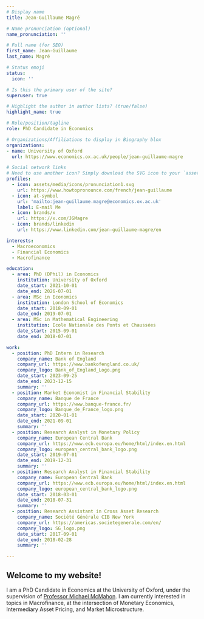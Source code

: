 ```yaml
---
# Display name
title: Jean-Guillaume Magré

# Name pronunciation (optional)
name_pronunciation: ''

# Full name (for SEO)
first_name: Jean-Guillaume
last_name: Magré

# Status emoji
status:
  icon: ''

# Is this the primary user of the site?
superuser: true

# Highlight the author in author lists? (true/false)
highlight_name: true

# Role/position/tagline
role: PhD Candidate in Economics

# Organizations/Affiliations to display in Biography blox
organizations:
- name: University of Oxford
  url: https://www.economics.ox.ac.uk/people/jean-guillaume-magre

# Social network links
# Need to use another icon? Simply download the SVG icon to your `assets/media/icons/` folder.
profiles:
  - icon: assets/media/icons/pronunciation1.svg
    url: https://www.howtopronounce.com/french/jean-guillaume
  - icon: at-symbol
    url: 'mailto:jean-guillaume.magre@economics.ox.ac.uk'
    label: E-mail Me
  - icon: brands/x
    url: https://x.com/JGMagre
  - icon: brands/linkedin
    url: https://www.linkedin.com/jean-guillaume-magre/en

interests:
  - Macroeconomics
  - Financial Economics
  - Macrofinance

education:
  - area: PhD (DPhil) in Economics
    institution: University of Oxford
    date_start: 2021-10-01
    date_end: 2026-07-01
  - area: MSc in Economics
    institution: London School of Economics
    date_start: 2018-09-01
    date_end: 2019-07-01
  - area: MSc in Mathematical Engineering
    institution: Ecole Nationale des Ponts et Chaussées
    date_start: 2015-09-01
    date_end: 2018-07-01

work:
  - position: PhD Intern in Research
    company_name: Bank of England
    company_url: https://www.bankofengland.co.uk/
    company_logo: Bank_of_England_Logo.png
    date_start: 2023-09-25
    date_end: 2023-12-15
    summary: ''
  - position: Market Economist in Financial Stability
    company_name: Banque de France
    company_url: https://www.banque-france.fr/
    company_logo: Banque_de_France_logo.png
    date_start: 2020-01-01
    date_end: 2021-09-01
    summary: ''
  - position: Research Analyst in Monetary Policy
    company_name: European Central Bank
    company_url: https://www.ecb.europa.eu/home/html/index.en.html
    company_logo: european_central_bank_logo.png
    date_start: 2019-07-01
    date_end: 2019-12-31
    summary: ''
  - position: Research Analyst in Financial Stability
    company_name: European Central Bank
    company_url: https://www.ecb.europa.eu/home/html/index.en.html
    company_logo: european_central_bank_logo.png
    date_start: 2018-03-01
    date_end: 2018-07-31
    summary: ''
  - position: Research Assistant in Cross Asset Research
    company_name: Société Générale CIB New York
    company_url: https://americas.societegenerale.com/en/
    company_logo: SG_logo.png
    date_start: 2017-09-01
    date_end: 2018-02-28
    summary: ''

---
```


## Welcome to my website!

I am a PhD Candidate in Economics at the University of Oxford, under the supervision of [Professor Michael McMahon](https://mcmahonecon.com/). I am currently interested in topics in Macrofinance, at the intersection of Monetary Economics, Intermediary Asset Pricing, and Market Microstructure.
